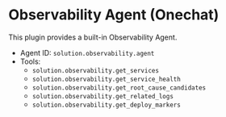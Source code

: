 # Observability Agent (Onechat)

This plugin provides a built-in Observability Agent.

- Agent ID: `solution.observability.agent`
- Tools:
  - `solution.observability.get_services`
  - `solution.observability.get_service_health`
  - `solution.observability.get_root_cause_candidates`
  - `solution.observability.get_related_logs`
  - `solution.observability.get_deploy_markers`
